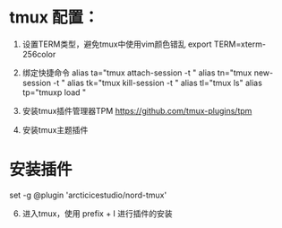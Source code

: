 # tmux 配置：

1. 设置TERM类型，避免tmux中使用vim颜色错乱
export TERM=xterm-256color

2. 绑定快捷命令
alias ta="tmux attach-session -t "
alias tn="tmux new-session -t "
alias tk="tmux kill-session -t "
alias tl="tmux ls"
alias tp="tmuxp load "

3. 安装tmux插件管理器TPM
https://github.com/tmux-plugins/tpm

4. 安装tmux主题插件
# 安装插件
set -g @plugin 'arcticicestudio/nord-tmux'

6. 进入tmux，使用 prefix + I 进行插件的安装

